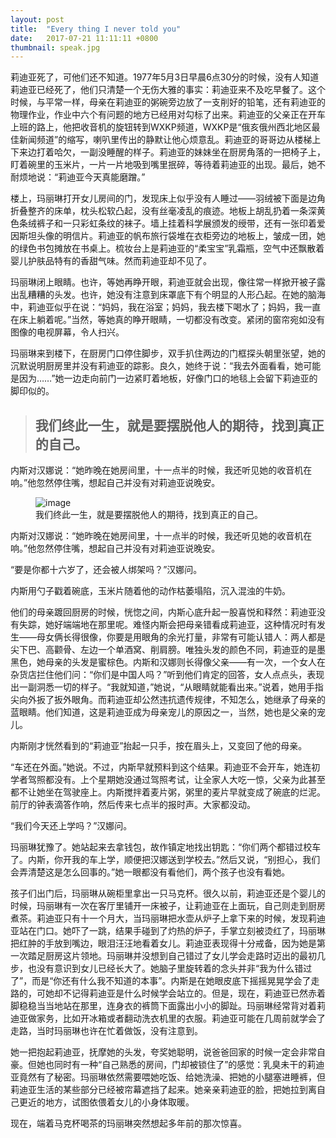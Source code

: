 ```yaml
---
layout: post
title:  "Every thing I never told you"
date:   2017-07-21 11:11:11 +0800
thumbnail: speak.jpg
---
```


莉迪亚死了，可他们还不知道。1977年5月3日早晨6点30分的时候，没有人知道莉迪亚已经死了，他们只清楚一个无伤大雅的事实：莉迪亚来不及吃早餐了。这个时候，与平常一样，母亲在莉迪亚的粥碗旁边放了一支削好的铅笔，还有莉迪亚的物理作业，作业中六个有问题的地方已经用对勾标了出来。莉迪亚的父亲正在开车上班的路上，他把收音机的旋钮转到WXKP频道，WXKP是“俄亥俄州西北地区最佳新闻频道”的缩写，喇叭里传出的静默让他心烦意乱。莉迪亚的哥哥边从楼梯上下来边打着哈欠，一副没睡醒的样子。莉迪亚的妹妹坐在厨房角落的一把椅子上，盯着碗里的玉米片，一片一片地吸到嘴里抿碎，等待着莉迪亚的出现。最后，她不耐烦地说：“莉迪亚今天真能磨蹭。”

楼上，玛丽琳打开女儿房间的门，发现床上似乎没有人睡过——羽绒被下面是边角折叠整齐的床单，枕头松软凸起，没有丝毫凌乱的痕迹。地板上胡乱扔着一条深黄色条绒裤子和一只彩虹条纹的袜子。墙上挂着科学展颁发的绶带，还有一张印着爱因斯坦头像的明信片。莉迪亚的帆布旅行袋堆在衣柜旁边的地板上，皱成一团，她的绿色书包摊放在书桌上。梳妆台上是莉迪亚的“柔宝宝”乳霜瓶，空气中还飘散着婴儿护肤品特有的香甜气味。然而莉迪亚却不见了。

玛丽琳闭上眼睛。也许，等她再睁开眼，莉迪亚就会出现，像往常一样掀开被子露出乱糟糟的头发。也许，她没有注意到床罩底下有个明显的人形凸起。在她的脑海中，莉迪亚似乎在说：“妈妈，我在浴室；妈妈，我去楼下喝水了；妈妈，我一直在床上躺着呢。”当然，等她真的睁开眼睛，一切都没有改变。紧闭的窗帘宛如没有图像的电视屏幕，令人扫兴。

玛丽琳来到楼下，在厨房门口停住脚步，双手扒住两边的门框探头朝里张望，她的沉默说明厨房里并没有莉迪亚的踪影。良久，她终于说：“我去外面看看，她可能是因为……”她一边走向前门一边紧盯着地板，好像门口的地毯上会留下莉迪亚的脚印似的。

> ## 我们终此一生，就是要摆脱他人的期待，找到真正的自己。

内斯对汉娜说：“她昨晚在她房间里，十一点半的时候，我还听见她的收音机在响。”他忽然停住嘴，想起自己并没有对莉迪亚说晚安。

<figure>
	<img src="{{ site.baseurl }}/assets/images/speak.jpg" alt="image">
	<figcaption>
		我们终此一生，就是要摆脱他人的期待，找到真正的自己。
	</figcaption>
</figure>

内斯对汉娜说：“她昨晚在她房间里，十一点半的时候，我还听见她的收音机在响。”他忽然停住嘴，想起自己并没有对莉迪亚说晚安。

“要是你都十六岁了，还会被人绑架吗？”汉娜问。

内斯用勺子戳着碗底，玉米片随着他的动作枯萎塌陷，沉入混浊的牛奶。

他们的母亲踱回厨房的时候，恍惚之间，内斯心底升起一股喜悦和释然：莉迪亚没有失踪，她好端端地在那里呢。难怪内斯会把母亲错看成莉迪亚，这种情况时有发生——母女俩长得很像，你要是用眼角的余光打量，非常有可能认错人：两人都是尖下巴、高颧骨、左边一个单酒窝、削肩膀。唯独头发的颜色不同，莉迪亚的是墨黑色，她母亲的头发是蜜棕色。内斯和汉娜则长得像父亲——有一次，一个女人在杂货店拦住他们问：“你们是中国人吗？”听到他们肯定的回答，女人点点头，表现出一副洞悉一切的样子。“我就知道，”她说，“从眼睛就能看出来。”说着，她用手指尖向外扳了扳外眼角。而莉迪亚却公然违抗遗传规律，不知怎么，她继承了母亲的蓝眼睛。他们知道，这是莉迪亚成为母亲宠儿的原因之一，当然，她也是父亲的宠儿。

内斯刚才恍然看到的“莉迪亚”抬起一只手，按在眉头上，又变回了他的母亲。

“车还在外面。”她说。不过，内斯早就预料到这个结果。莉迪亚不会开车，她连初学者驾照都没有。上个星期她没通过驾照考试，让全家人大吃一惊，父亲为此甚至都不让她坐在驾驶座上。内斯搅拌着麦片粥，粥里的麦片早就变成了碗底的烂泥。前厅的钟表滴答作响，然后传来七点半的报时声。大家都没动。

“我们今天还上学吗？”汉娜问。

玛丽琳犹豫了。她站起来去拿钱包，故作镇定地找出钥匙：“你们两个都错过校车了。内斯，你开我的车上学，顺便把汉娜送到学校去。”然后又说，“别担心，我们会弄清楚这是怎么回事的。”她一眼都没有看他们，两个孩子也没有看她。

孩子们出门后，玛丽琳从碗柜里拿出一只马克杯。很久以前，莉迪亚还是个婴儿的时候，玛丽琳有一次在客厅里铺开一床被子，让莉迪亚在上面玩，自己则走到厨房煮茶。莉迪亚只有十一个月大，当玛丽琳把水壶从炉子上拿下来的时候，发现莉迪亚站在门口。她吓了一跳，结果手碰到了灼热的炉子，手掌立刻被烫红了，玛丽琳把红肿的手放到嘴边，眼泪汪汪地看着女儿。莉迪亚表现得十分戒备，因为她是第一次踏足厨房这片领地。玛丽琳并没想到自己错过了女儿学会走路时迈出的最初几步，也没有意识到女儿已经长大了。她脑子里旋转着的念头并非“我为什么错过了”，而是“你还有什么我不知道的本事”。内斯是在她眼皮底下摇摇晃晃学会了走路的，可她却不记得莉迪亚是什么时候学会站立的。但是，现在，莉迪亚已然赤着脚稳稳当当地站在那里，连身衣的裤筒下面露出小小的脚趾。玛丽琳经常背对着莉迪亚做家务，比如开冰箱或者翻动洗衣机里的衣服。莉迪亚可能在几周前就学会了走路，当时玛丽琳也许在忙着做饭，没有注意到。

她一把抱起莉迪亚，抚摩她的头发，夸奖她聪明，说爸爸回家的时候一定会非常自豪。但她也同时有一种“自己熟悉的房间，门却被锁住了”的感觉：乳臭未干的莉迪亚竟然有了秘密。玛丽琳依然需要喂她吃饭、给她洗澡、把她的小腿塞进睡裤，但莉迪亚生活的某些部分已经被帘幕遮挡了起来。她亲亲莉迪亚的脸，把她拉到离自己更近的地方，试图依偎着女儿的小身体取暖。

现在，端着马克杯喝茶的玛丽琳突然想起多年前的那次惊喜。

